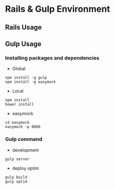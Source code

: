 Rails & Gulp Environment
==========

## Rails Usage


## Gulp Usage

### Installing packages and dependencies

- Global
```
npm install -g gulp
npm install -g easymock
```

- Local
```
npm install
bower install
```

- easymock
```
cd easymock
easymock -p 8080
```

### Gulp command

- development
```
gulp server
```

- deploy optim
```
gulp build
gulp optim
```

